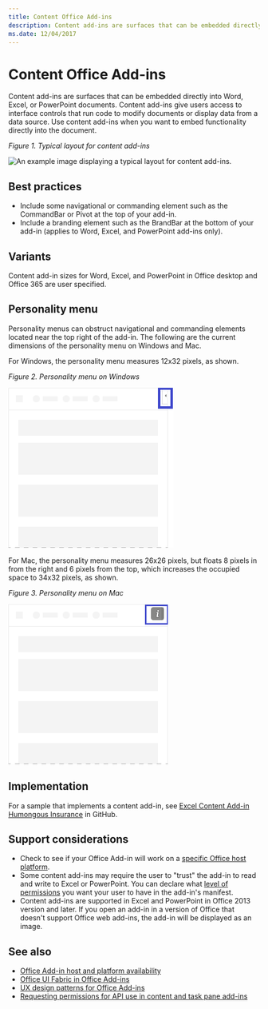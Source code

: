 ```yaml
---
title: Content Office Add-ins
description: Content add-ins are surfaces that can be embedded directly into Word, Excel, or PowerPoint documents that give users access to interface controls that run code to modify documents or display data from a data source.
ms.date: 12/04/2017
---
```


# Content Office Add-ins

Content add-ins are surfaces that can be embedded directly into Word, Excel, or PowerPoint documents. Content add-ins give users access to interface controls that run code to modify documents or display data from a data source. Use content add-ins when you want to embed functionality directly into the document.  

*Figure 1. Typical layout for content add-ins*

![An example image displaying a typical layout for content add-ins.](../images/overview-with-app-content.png)

## Best practices

- Include some navigational or commanding element such as the CommandBar or Pivot at the top of your add-in.
- Include a branding element such as the BrandBar at the bottom of your add-in (applies to Word, Excel, and PowerPoint add-ins only).

## Variants

Content add-in sizes for Word, Excel, and PowerPoint in Office desktop and Office 365 are user specified.

## Personality menu

Personality menus can obstruct navigational and commanding elements located near the top right of the add-in. The following are the current dimensions of the personality menu on Windows and Mac.

For Windows, the personality menu measures 12x32 pixels, as shown.

*Figure 2. Personality menu on Windows* 

![Image showing the personality menu on Windows desktop](../images/personality-menu-win.png)


For Mac, the personality menu measures 26x26 pixels, but floats 8 pixels in from the right and 6 pixels from the top, which increases the occupied space to 34x32 pixels, as shown.

*Figure 3. Personality menu on Mac*

![Image showing the personality menu on Mac desktop](../images/personality-menu-mac.png)

## Implementation

For a sample that implements a content add-in, see [Excel Content Add-in Humongous Insurance](https://github.com/OfficeDev/Excel-Content-Add-in-Humongous-Insurance) in GitHub.

## Support considerations
- Check to see if your Office Add-in will work on a [specific Office host platform](https://docs.microsoft.com/office/dev/add-ins/overview/office-add-in-availability). 
- Some content add-ins may require the user to "trust" the add-in to read and write to Excel or PowerPoint. You can declare what [level of permissions](https://docs.microsoft.com/office/dev/add-ins/develop/requesting-permissions-for-api-use-in-content-and-task-pane-add-ins) you want your user to have in the add-in's manifest.  
- Content add-ins are supported in Excel and PowerPoint in Office 2013 version and later. If you open an add-in in a version of Office that doesn't support Office web add-ins, the add-in will be displayed as an image.

## See also
- [Office Add-in host and platform availability](https://docs.microsoft.com/office/dev/add-ins/overview/office-add-in-availability)
- [Office UI Fabric in Office Add-ins](https://docs.microsoft.com/office/dev/add-ins/design/office-ui-fabric) 
- [UX design patterns for Office Add-ins](https://docs.microsoft.com/office/dev/add-ins/design/ux-design-pattern-templates)
- [Requesting permissions for API use in content and task pane add-ins](https://docs.microsoft.com/office/dev/add-ins/develop/requesting-permissions-for-api-use-in-content-and-task-pane-add-ins)
